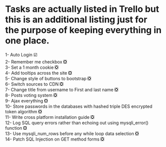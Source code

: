# Tasks are actually listed in Trello but this is an additional listing just for the purpose of keeping everything in one place.
1- Auto Login  :ballot_box_with_check:   
2- Remember me checkbox :negative_squared_cross_mark:   
3- Set a 1 month cookie :negative_squared_cross_mark:   
4- Add tooltips across the site :negative_squared_cross_mark:   
5- Change style of buttons to bootstrap :negative_squared_cross_mark:   
6- Switch sources to CDN :negative_squared_cross_mark:   
7- Change title from username to First and last name :negative_squared_cross_mark:  
8- Posts voting system :negative_squared_cross_mark:  
9- Ajax everything :negative_squared_cross_mark:  
10- Store passwords in the databases with hashed triple DES encrypted token algorithm :negative_squared_cross_mark:  
11- Write cross platform installation guide :negative_squared_cross_mark:  
12- Log SQL query errors rather than echoing out using mysqli_error() function :negative_squared_cross_mark:  
13- Use mysqli_num_rows before any while loop data selection :negative_squared_cross_mark:  
14- Patch SQL Injection on GET method forms :negative_squared_cross_mark:  
